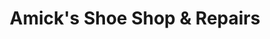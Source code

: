 ---
title: "Amick's Shoe Shop & Repairs"
url: /batesburg-leesville/amicks-shoe-shop-and-repairs/
shop: shoes
---